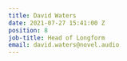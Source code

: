```yaml
---
title: David Waters
date: 2021-07-27 15:41:00 Z
position: 8
job-title: Head of Longform
email: david.waters@novel.audio
---
```


